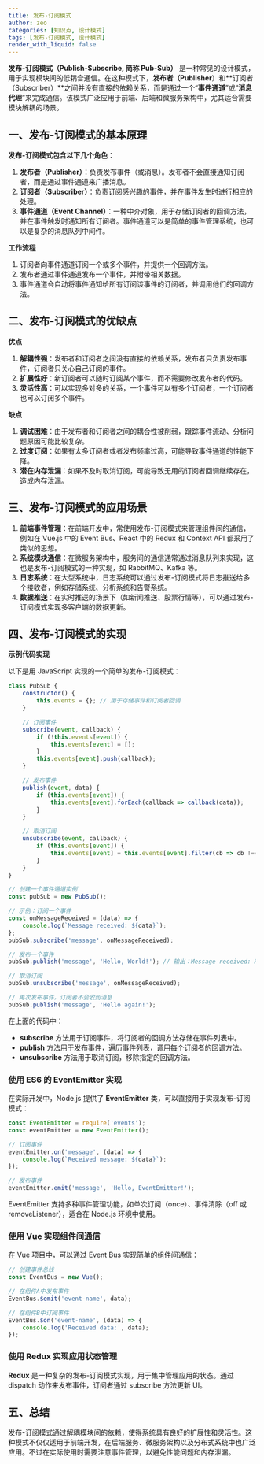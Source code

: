```yaml
---
title: 发布-订阅模式
author: zeo
categories: [知识点, 设计模式]
tags: [发布-订阅模式, 设计模式]
render_with_liquid: false
---
```

**发布-订阅模式（Publish-Subscribe, 简称 Pub-Sub）** 是一种常见的设计模式，用于实现模块间的低耦合通信。在这种模式下，**发布者（Publisher**）和**订阅者（Subscriber）**之间并没有直接的依赖关系，而是通过一个“**事件通道**”或“**消息代理**”来完成通信。该模式广泛应用于前端、后端和微服务架构中，尤其适合需要模块解耦的场景。

## **一、发布-订阅模式的基本原理**

**发布-订阅模式包含以下几个角色**：

1.	**发布者（Publisher）**：负责发布事件（或消息）。发布者不会直接通知订阅者，而是通过事件通道来广播消息。
2.	**订阅者（Subscriber）**：负责订阅感兴趣的事件，并在事件发生时进行相应的处理。
3.	**事件通道（Event Channel）**：一种中介对象，用于存储订阅者的回调方法，并在事件触发时通知所有订阅者。事件通道可以是简单的事件管理系统，也可以是复杂的消息队列中间件。

**工作流程**

1.	订阅者向事件通道订阅一个或多个事件，并提供一个回调方法。
2.	发布者通过事件通道发布一个事件，并附带相关数据。
3.	事件通道会自动将事件通知给所有订阅该事件的订阅者，并调用他们的回调方法。

## **二、发布-订阅模式的优缺点**

**优点**

1.	**解耦性强**：发布者和订阅者之间没有直接的依赖关系，发布者只负责发布事件，订阅者只关心自己订阅的事件。
2.	**扩展性好**：新订阅者可以随时订阅某个事件，而不需要修改发布者的代码。
3.	**灵活性高**：可以实现多对多的关系，一个事件可以有多个订阅者，一个订阅者也可以订阅多个事件。

**缺点**

1.	**调试困难**：由于发布者和订阅者之间的耦合性被削弱，跟踪事件流动、分析问题原因可能比较复杂。
2.	**过度订阅**：如果有太多订阅者或者发布频率过高，可能导致事件通道的性能下降。
3.	**潜在内存泄漏**：如果不及时取消订阅，可能导致无用的订阅者回调继续存在，造成内存泄漏。

## **三、发布-订阅模式的应用场景**

1.	**前端事件管理**：在前端开发中，常使用发布-订阅模式来管理组件间的通信，例如在 Vue.js 中的 Event Bus、React 中的 Redux 和 Context API 都采用了类似的思想。
2.	**系统模块通信**：在微服务架构中，服务间的通信通常通过消息队列来实现，这也是发布-订阅模式的一种实现，如 RabbitMQ、Kafka 等。
3.	**日志系统**：在大型系统中，日志系统可以通过发布-订阅模式将日志推送给多个接收者，例如存储系统、分析系统和告警系统。
4.	**数据推送**：在实时推送的场景下（如新闻推送、股票行情等），可以通过发布-订阅模式实现多客户端的数据更新。

## **四、发布-订阅模式的实现**

**示例代码实现**

以下是用 JavaScript 实现的一个简单的发布-订阅模式：
```js
class PubSub {
    constructor() {
        this.events = {}; // 用于存储事件和订阅者回调
    }

    // 订阅事件
    subscribe(event, callback) {
        if (!this.events[event]) {
            this.events[event] = [];
        }
        this.events[event].push(callback);
    }

    // 发布事件
    publish(event, data) {
        if (this.events[event]) {
            this.events[event].forEach(callback => callback(data));
        }
    }

    // 取消订阅
    unsubscribe(event, callback) {
        if (this.events[event]) {
            this.events[event] = this.events[event].filter(cb => cb !== callback);
        }
    }
}

// 创建一个事件通道实例
const pubSub = new PubSub();

// 示例：订阅一个事件
const onMessageReceived = (data) => {
    console.log(`Message received: ${data}`);
};
pubSub.subscribe('message', onMessageReceived);

// 发布一个事件
pubSub.publish('message', 'Hello, World!'); // 输出：Message received: Hello, World!

// 取消订阅
pubSub.unsubscribe('message', onMessageReceived);

// 再次发布事件，订阅者不会收到消息
pubSub.publish('message', 'Hello again!');
```
在上面的代码中：

-	**subscribe** 方法用于订阅事件，将订阅者的回调方法存储在事件列表中。
-	**publish** 方法用于发布事件，遍历事件列表，调用每个订阅者的回调方法。
-	**unsubscribe** 方法用于取消订阅，移除指定的回调方法。

### **使用 ES6 的 EventEmitter 实现**

在实际开发中，Node.js 提供了 **EventEmitter** 类，可以直接用于实现发布-订阅模式：
```js
const EventEmitter = require('events');
const eventEmitter = new EventEmitter();

// 订阅事件
eventEmitter.on('message', (data) => {
    console.log(`Received message: ${data}`);
});

// 发布事件
eventEmitter.emit('message', 'Hello, EventEmitter!');
```
EventEmitter 支持多种事件管理功能，如单次订阅（once）、事件清除（off 或 removeListener），适合在 Node.js 环境中使用。

### **使用 Vue 实现组件间通信**

在 Vue 项目中，可以通过 Event Bus 实现简单的组件间通信：
```js
// 创建事件总线
const EventBus = new Vue();

// 在组件A中发布事件
EventBus.$emit('event-name', data);

// 在组件B中订阅事件
EventBus.$on('event-name', (data) => {
    console.log('Received data:', data);
});
```
### **使用 Redux 实现应用状态管理**

**Redux** 是一种复杂的发布-订阅模式实现，用于集中管理应用的状态。通过 dispatch 动作来发布事件，订阅者通过 subscribe 方法更新 UI。

## **五、总结**

发布-订阅模式通过解耦模块间的依赖，使得系统具有良好的扩展性和灵活性。这种模式不仅仅适用于前端开发，在后端服务、微服务架构以及分布式系统中也广泛应用。不过在实际使用时需要注意事件管理，以避免性能问题和内存泄漏。